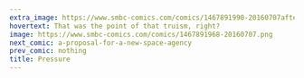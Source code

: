 ```yaml
---
extra_image: https://www.smbc-comics.com/comics/1467891990-20160707after.png
hovertext: That was the point of that truism, right?
image: https://www.smbc-comics.com/comics/1467891968-20160707.png
next_comic: a-proposal-for-a-new-space-agency
prev_comic: nothing
title: Pressure
---
```


